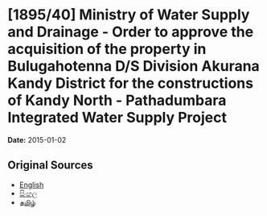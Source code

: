 # [1895/40] Ministry of Water Supply and Drainage - Order to approve the acquisition of the property in Bulugahotenna D/S Division Akurana Kandy District for the constructions of Kandy North - Pathadumbara Integrated Water Supply Project

**Date:** 2015-01-02

## Original Sources

- [English](https://documents.gov.lk/view/extra-gazettes/2015/1/1895-40_E.pdf)
- [සිංහල](https://documents.gov.lk/view/extra-gazettes/2015/1/1895-40_S.pdf)
- [தமிழ்](https://documents.gov.lk/view/extra-gazettes/2015/1/1895-40_T.pdf)
